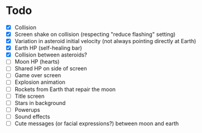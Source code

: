 # Todo

* [x] Collision
* [x] Screen shake on collision (respecting "reduce flashing" setting)
* [x] Variation in asteroid initial velocity (not always pointing directly at Earth)
* [x] Earth HP (self-healing bar)
* [x] Collision between asteroids?
* [ ] Moon HP (hearts)
* [ ] Shared HP on side of screen
* [ ] Game over screen
* [ ] Explosion animation
* [ ] Rockets from Earth that repair the moon
* [ ] Title screen
* [ ] Stars in background
* [ ] Powerups
* [ ] Sound effects
* [ ] Cute messages (or facial expressions?) between moon and earth
